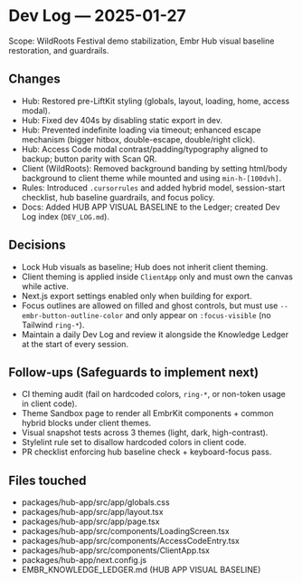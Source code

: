 # Dev Log — 2025-01-27

Scope: WildRoots Festival demo stabilization, Embr Hub visual baseline restoration, and guardrails.

## Changes
- Hub: Restored pre-LiftKit styling (globals, layout, loading, home, access modal).
- Hub: Fixed dev 404s by disabling static export in dev.
- Hub: Prevented indefinite loading via timeout; enhanced escape mechanism (bigger hitbox, double-escape, double/right click).
- Hub: Access Code modal contrast/padding/typography aligned to backup; button parity with Scan QR.
- Client (WildRoots): Removed background banding by setting html/body background to client theme while mounted and using `min-h-[100dvh]`.
- Rules: Introduced `.cursorrules` and added hybrid model, session-start checklist, hub baseline guardrails, and focus policy.
- Docs: Added HUB APP VISUAL BASELINE to the Ledger; created Dev Log index (`DEV_LOG.md`).

## Decisions
- Lock Hub visuals as baseline; Hub does not inherit client theming.
- Client theming is applied inside `ClientApp` only and must own the canvas while active.
- Next.js export settings enabled only when building for export.
- Focus outlines are allowed on filled and ghost controls, but must use `--embr-button-outline-color` and only appear on `:focus-visible` (no Tailwind `ring-*`).
- Maintain a daily Dev Log and review it alongside the Knowledge Ledger at the start of every session.

## Follow-ups (Safeguards to implement next)
- CI theming audit (fail on hardcoded colors, `ring-*`, or non-token usage in client code).
- Theme Sandbox page to render all EmbrKit components + common hybrid blocks under client themes.
- Visual snapshot tests across 3 themes (light, dark, high-contrast).
- Stylelint rule set to disallow hardcoded colors in client code.
- PR checklist enforcing hub baseline check + keyboard-focus pass.

## Files touched
- packages/hub-app/src/app/globals.css
- packages/hub-app/src/app/layout.tsx
- packages/hub-app/src/app/page.tsx
- packages/hub-app/src/components/LoadingScreen.tsx
- packages/hub-app/src/components/AccessCodeEntry.tsx
- packages/hub-app/src/components/ClientApp.tsx
- packages/hub-app/next.config.js
- EMBR_KNOWLEDGE_LEDGER.md (HUB APP VISUAL BASELINE)

